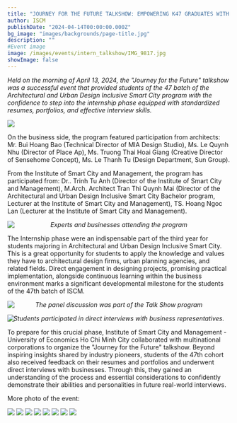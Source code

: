 ```yaml
---
title: "JOURNEY FOR THE FUTURE TALKSHOW: EMPOWERING K47 GRADUATES WITH CONFIDENCE FOR INTERNSHIP PHASE"
author: ISCM
publishDate: "2024-04-14T00:00:00.000Z"
bg_image: "images/backgrounds/page-title.jpg"
description: ""
#Event image
image: /images/events/intern_talkshow/IMG_9817.jpg
showImage: false
---
```


_Held on the morning of April 13, 2024, the "Journey for the Future" talkshow was a successful event that provided students of the 47 batch of the Architectural and Urban Design Inclusive Smart City program with the confidence to step into the internship phase equipped with standardized resumes, portfolios, and effective interview skills._

<img src="/images/events/intern_talkshow/IMG_9817.jpg" loading="lazy" />

On the business side, the program featured participation from architects: Mr. Bui Hoang Bao (Technical Director of MIA Design Studio), Ms. Le Quynh Nhu (Director of Place Ap), Ms. Truong Thai Hoai Giang (Creative Director of Sensehome Concept), Ms. Le Thanh Tu (Design Department, Sun Group).

From the Institute of Smart City and Management, the program has participated from: Dr.. Trinh Tu Anh (Director of the Institute of Smart City and Management), M.Arch. Architect Tran Thi Quynh Mai (Director of the Architectural and Urban Design Inclusive Smart City Bachelor program, Lecturer at the Institute of Smart City and Management), TS. Hoang Ngoc Lan (Lecturer at the Institute of Smart City and Management).

<img src="/images/events/intern_talkshow/IMG_9811.jpg" loading="lazy" />

_<center style="margin-top: -30px">Experts and businesses attending the program</center>_

The Internship phase were an indispensable part of the third year for students majoring in Architectural and Urban Design Inclusive Smart City. This is a great opportunity for students to apply the knowledge and values they have to architectural design firms, urban planning agencies, and related fields. Direct engagement in designing projects, promising practical implementation, alongside continuous learning within the business environment marks a significant developmental milestone for the students of the 47th batch of ISCM.

<img src="/images/events/intern_talkshow/IMG_9761.jpg" loading="lazy" />

_<center style="margin-top: -30px">The panel discussion was part of the Talk Show program</center>_

<img src="/images/events/intern_talkshow/IMG_9724.jpg" loading="lazy" />

_<center style="margin-top: -30px">Students participated in direct interviews with business representatives.</center>_

To prepare for this crucial phase, Institute of Smart City and Management - University of Economics Ho Chi Minh City  collaborated with multinational corporations to organize the "Journey for the Future" talkshow. Beyond inspiring insights shared by industry pioneers, students of the 47th cohort also received feedback on their resumes and portfolios and underwent direct interviews with businesses. Through this, they gained an understanding of the process and essential considerations to confidently demonstrate their abilities and personalities in future real-world interviews.

More photo of the event:

<img src="/images/events/intern_talkshow/IMG_9712.jpg" loading="lazy" />
<img src="/images/events/intern_talkshow/IMG_9707.jpg" loading="lazy" />
<img src="/images/events/intern_talkshow/IMG_9717.jpg" loading="lazy" />
<img src="/images/events/intern_talkshow/IMG_9790.jpg" loading="lazy" />
<img src="/images/events/intern_talkshow/IMG_9655.jpg" loading="lazy" />
<img src="/images/events/intern_talkshow/IMG_9665.jpg" loading="lazy" />
<img src="/images/events/intern_talkshow/IMG_9680.jpg" loading="lazy" />
<img src="/images/events/intern_talkshow/IMG_9693.jpg" loading="lazy" />
